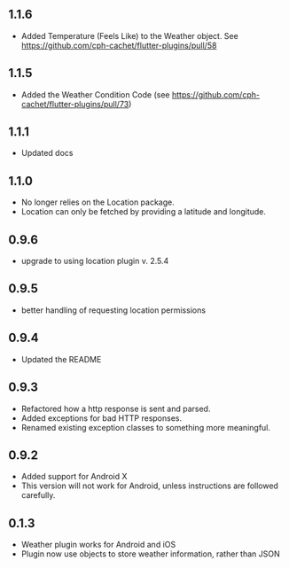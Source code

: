 ## 1.1.6
* Added Temperature (Feels Like) to the Weather object. See https://github.com/cph-cachet/flutter-plugins/pull/58

## 1.1.5
* Added the Weather Condition Code (see https://github.com/cph-cachet/flutter-plugins/pull/73)


## 1.1.1
* Updated docs

## 1.1.0
* No longer relies on the Location package.
* Location can only be fetched by providing a latitude and longitude.

## 0.9.6
* upgrade to using location plugin v. 2.5.4


## 0.9.5
* better handling of requesting location permissions

## 0.9.4
* Updated the README

## 0.9.3
* Refactored how a http response is sent and parsed.
* Added exceptions for bad HTTP responses.
* Renamed existing exception classes to something more meaningful.

## 0.9.2
* Added support for Android X
* This version will not work for Android, unless instructions are followed carefully.

## 0.1.3
* Weather plugin works for Android and iOS
* Plugin now use objects to store weather information, rather than JSON


